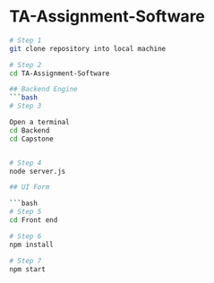 # TA-Assignment-Software

```bash
# Step 1
git clone repository into local machine

# Step 2
cd TA-Assignment-Software

## Backend Engine
```bash
# Step 3

Open a terminal
cd Backend
cd Capstone


# Step 4
node server.js

## UI Form 

```bash
# Step 5
cd Front end

# Step 6
npm install

# Step 7
npm start

